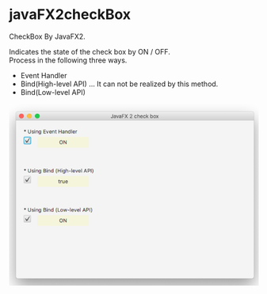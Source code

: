 # javaFX2checkBox

CheckBox By JavaFX2.

Indicates the state of the check box by ON / OFF.  
Process in the following three ways.

* Event Handler
* Bind(High-level API) ... It can not be realized by this method.
* Bind(Low-level API)

![javaFX2checkBox](/javaFX2checkBox.png)
